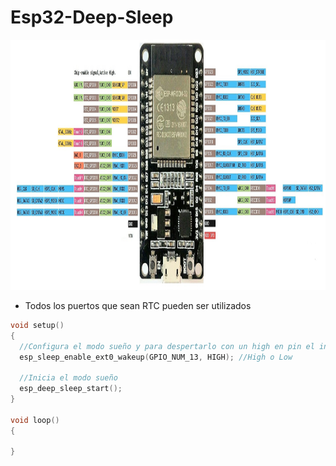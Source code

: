 # Esp32-Deep-Sleep

<img src="https://github.com/IDiegoUlises/Esp32-Deep-Sleep/blob/main/Images/ESP32-DOIT-DEVKIT.jpg" width="1000" height="400" />

* Todos los puertos que sean RTC pueden ser utilizados 

```c++
void setup()
{
  //Configura el modo sueño y para despertarlo con un high en pin el indicado
  esp_sleep_enable_ext0_wakeup(GPIO_NUM_13, HIGH); //High o Low

  //Inicia el modo sueño
  esp_deep_sleep_start();
}

void loop()
{

}
```
